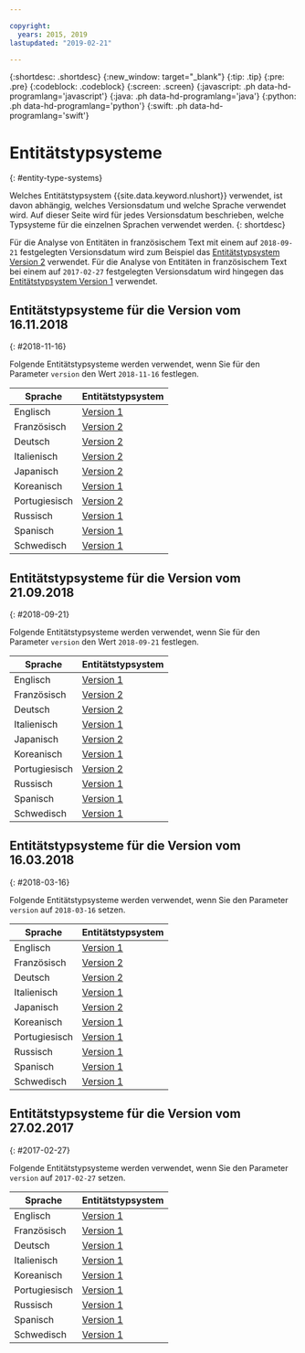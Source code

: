 ```yaml
---

copyright:
  years: 2015, 2019
lastupdated: "2019-02-21"

---
```


{:shortdesc: .shortdesc}
{:new_window: target="_blank"}
{:tip: .tip}
{:pre: .pre}
{:codeblock: .codeblock}
{:screen: .screen}
{:javascript: .ph data-hd-programlang='javascript'}
{:java: .ph data-hd-programlang='java'}
{:python: .ph data-hd-programlang='python'}
{:swift: .ph data-hd-programlang='swift'}

# Entitätstypsysteme
{: #entity-type-systems}

Welches Entitätstypsystem {{site.data.keyword.nlushort}} verwendet, ist davon abhängig, welches Versionsdatum und welche Sprache verwendet wird. Auf dieser Seite wird für jedes Versionsdatum beschrieben, welche Typsysteme für die einzelnen Sprachen verwendet werden.
{: shortdesc}

Für die Analyse von Entitäten in französischem Text mit einem auf `2018-09-21` festgelegten Versionsdatum wird zum Beispiel das [Entitätstypsystem Version 2][v2] verwendet. Für die Analyse von Entitäten in französischem Text bei einem auf `2017-02-27` festgelegten Versionsdatum wird hingegen das [Entitätstypsystem Version 1][v1] verwendet.

## Entitätstypsysteme für die Version vom 16.11.2018
{: #2018-11-16}

Folgende Entitätstypsysteme werden verwendet, wenn Sie für den Parameter `version` den Wert `2018-11-16` festlegen.

|Sprache|Entitätstypsystem|
| --- | ---|
| Englisch | [Version 1][v1] |
| Französisch | [Version 2][v2] |
| Deutsch | [Version 2][v2] |
| Italienisch | [Version 2][v2] |
| Japanisch | [Version 2][v2] |
| Koreanisch | [Version 1][v1] |
| Portugiesisch | [Version 2][v2] |
| Russisch | [Version 1][v1] |
| Spanisch | [Version 1][v1] |
| Schwedisch | [Version 1][v1] |

## Entitätstypsysteme für die Version vom 21.09.2018
{: #2018-09-21}

Folgende Entitätstypsysteme werden verwendet, wenn Sie für den Parameter `version` den Wert `2018-09-21` festlegen.

|Sprache|Entitätstypsystem|
| --- | ---|
| Englisch | [Version 1][v1] |
| Französisch | [Version 2][v2] |
| Deutsch | [Version 2][v2] |
| Italienisch | [Version 1][v1] |
| Japanisch | [Version 2][v2] |
| Koreanisch | [Version 1][v1] |
| Portugiesisch | [Version 2][v2] |
| Russisch | [Version 1][v1] |
| Spanisch | [Version 1][v1] |
| Schwedisch | [Version 1][v1] |


## Entitätstypsysteme für die Version vom 16.03.2018
{: #2018-03-16}

Folgende Entitätstypsysteme werden verwendet, wenn Sie den Parameter `version` auf `2018-03-16` setzen.

|Sprache|Entitätstypsystem|
| --- | ---|
| Englisch | [Version 1][v1] |
| Französisch | [Version 2][v2] |
| Deutsch | [Version 2][v2] |
| Italienisch | [Version 1][v1] |
| Japanisch | [Version 2][v2] |
| Koreanisch | [Version 1][v1] |
| Portugiesisch | [Version 1][v1] |
| Russisch | [Version 1][v1] |
| Spanisch | [Version 1][v1] |
| Schwedisch | [Version 1][v1] |


## Entitätstypsysteme für die Version vom 27.02.2017
{: #2017-02-27}

Folgende Entitätstypsysteme werden verwendet, wenn Sie den Parameter `version` auf `2017-02-27` setzen.

|Sprache|Entitätstypsystem|
| --- | ---|
| Englisch | [Version 1][v1] |
| Französisch | [Version 1][v1] |
| Deutsch | [Version 1][v1] |
| Italienisch | [Version 1][v1] |
| Koreanisch | [Version 1][v1] |
| Portugiesisch | [Version 1][v1] |
| Russisch | [Version 1][v1] |
| Spanisch | [Version 1][v1] |
| Schwedisch | [Version 1][v1] |


[v1]: /docs/services/natural-language-understanding/?topic=natural-language-understanding-entity-types-version-1
[v2]: /docs/services/natural-language-understanding/?topic=natural-language-understanding-entity-types-version-2
